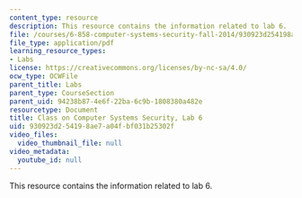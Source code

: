 ```yaml
---
content_type: resource
description: This resource contains the information related to lab 6.
file: /courses/6-858-computer-systems-security-fall-2014/930923d254198ae7a04fbf031b25302f_MIT6_858F14_lab6.pdf
file_type: application/pdf
learning_resource_types:
- Labs
license: https://creativecommons.org/licenses/by-nc-sa/4.0/
ocw_type: OCWFile
parent_title: Labs
parent_type: CourseSection
parent_uid: 94238b87-4e6f-22ba-6c9b-1808380a482e
resourcetype: Document
title: Class on Computer Systems Security, Lab 6
uid: 930923d2-5419-8ae7-a04f-bf031b25302f
video_files:
  video_thumbnail_file: null
video_metadata:
  youtube_id: null
---
```

This resource contains the information related to lab 6.